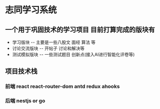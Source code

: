 # 志同学习系统
## 一个用于巩固技术的学习项目 目前打算完成的版块有 
- 学习版块 -- 主要是一些八股文 面经 算法 等
- 讨论交流版块 -- 开帖子 讨论和解决等
- 测试模拟版块 -- 一些测试题目 创新点(接入AI进行智能化评卷等)

## 项目技术栈
### 前端 react react-router-dom antd redux ahooks

### 后端 nestjs or go